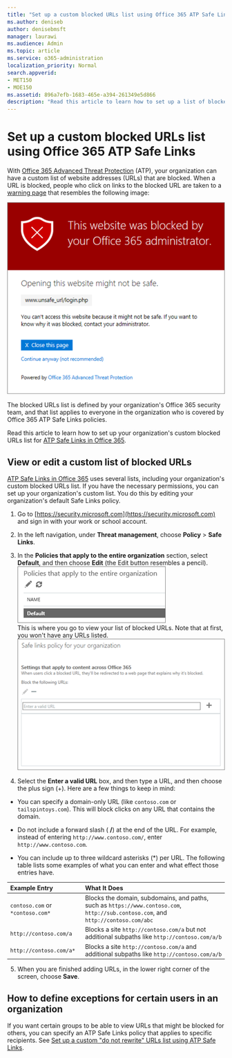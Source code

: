 ```yaml
---
title: "Set up a custom blocked URLs list using Office 365 ATP Safe Links"
ms.author: deniseb
author: denisebmsft
manager: laurawi
ms.audience: Admin
ms.topic: article
ms.service: o365-administration
localization_priority: Normal
search.appverid:
- MET150
- MOE150
ms.assetid: 896a7efb-1683-465e-a394-261349e5d866
description: "Read this article to learn how to set up a list of blocked URLs for your organization using Office 365 Advanced Threat Protection. The blocked URLs will apply to email messages and Office documents according to your ATP safe links policies."
---
```


# Set up a custom blocked URLs list using Office 365 ATP Safe Links

With [Office 365 Advanced Threat Protection](office-365-atp.md) (ATP), your organization can have a custom list of website addresses (URLs) that are blocked. When a URL is blocked, people who click on links to the blocked URL are taken to a [warning page](atp-safe-links-warning-pages.md) that resembles the following image: 
  
![This site is blocked](media/6b4bda2d-a1e6-419e-8b10-588e83c3af3f.png)
  
The blocked URLs list is defined by your organization's Office 365 security team, and that list applies to everyone in the organization who is covered by Office 365 ATP Safe Links policies. 
  
Read this article to learn how to set up your organization's custom blocked URLs list for [ATP Safe Links in Office 365](atp-safe-links.md).
  
## View or edit a custom list of blocked URLs

[ATP Safe Links in Office 365](atp-safe-links.md) uses several lists, including your organization's custom blocked URLs list. If you have the necessary permissions, you can set up your organization's custom list. You do this by editing your organization's default Safe Links policy.
  
1. Go to [https://security.microsoft.com](https://security.microsoft.com) and sign in with your work or school account. 
    
2. In the left navigation, under **Threat management**, choose **Policy** \> **Safe Links**.
    
3. In the **Policies that apply to the entire organization** section, select **Default**, and then choose **Edit** (the Edit button resembles a pencil).<br/>![Click Edit to edit your default policy for Safe Links protection](media/d08f9615-d947-4033-813a-d310ec2c8cca.png)<br/>This is where you go to view your list of blocked URLs. Note that at first, you won't have any URLs listed.<br/>![The Blocked URLs list is in the default Safe Links policy that applies to your entire organization.](media/575e1449-6191-40ac-b626-030a2fd3fb11.png)
  
4. Select the **Enter a valid URL** box, and then type a URL, and then choose the plus sign (+). Here are a few things to keep in mind: 
    
  - You can specify a domain-only URL (like `contoso.com` or `tailspintoys.com`). This will block clicks on any URL that contains the domain.
    
  - Do not include a forward slash ( **/**) at the end of the URL. For example, instead of entering `http://www.contoso.com/`, enter `http://www.contoso.com`.
    
  - You can include up to three wildcard asterisks (\*) per URL. The following table lists some examples of what you can enter and what effect those entries have.
    
|**Example Entry**|**What It Does**|
|:-----|:-----|
|`contoso.com` or `*contoso.com*`  <br/> |Blocks the domain, subdomains, and paths, such as `https://www.contoso.com`, `http://sub.contoso.com`, and `http://contoso.com/abc`  <br/> |
|`http://contoso.com/a`  <br/> |Blocks a site `http://contoso.com/a` but not additional subpaths like `http://contoso.com/a/b`  <br/> |
|`http://contoso.com/a*`  <br/> |Blocks a site `http://contoso.com/a` and additional subpaths like `http://contoso.com/a/b`  <br/> |
   
5. When you are finished adding URLs, in the lower right corner of the screen, choose **Save**.
    
## How to define exceptions for certain users in an organization

If you want certain groups to be able to view URLs that might be blocked for others, you can specify an ATP Safe Links policy that applies to specific recipients. See [Set up a custom "do not rewrite" URLs list using ATP Safe Links](set-up-a-custom-do-not-rewrite-urls-list-with-atp.md).
  

